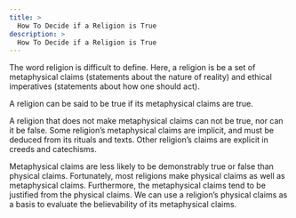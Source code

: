 ```yaml
---
title: >
  How To Decide if a Religion is True
description: >
  How To Decide if a Religion is True
---
```


The word religion is difficult to define. Here, a religion is be a set of metaphysical claims (statements about the nature of reality) and ethical imperatives (statements about how one should act).

A religion can be said to be true if its metaphysical claims are true.

A religion that does not make metaphysical claims can not be true, nor can it be false.  Some religion’s metaphysical claims are implicit, and must be deduced from its rituals and texts.  Other religion’s claims are explicit in creeds and catechisms.

Metaphysical claims are less likely to be demonstrably true or false than physical claims.  Fortunately, most religions make physical claims as well as metaphysical claims.  Furthermore, the metaphysical claims tend to be justified from the physical claims.  We can use a religion’s physical claims as a basis to evaluate the believability of its metaphysical claims.
